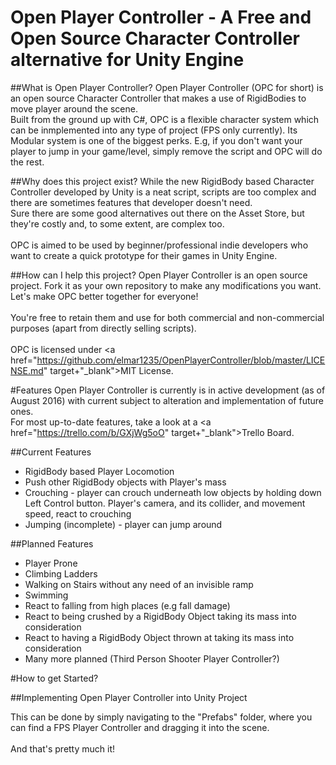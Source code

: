 # Open Player Controller - A Free and Open Source Character Controller alternative for Unity Engine

##What is Open Player Controller?
Open Player Controller (OPC for short) is an open source Character Controller that makes a use of RigidBodies to move player around the scene.
<br>Built from the ground up with C#, OPC is a flexible character system which can be inmplemented into any type of project (FPS only currently).
Its Modular system is one of the biggest perks. E.g, if you don't want your player to jump in your game/level, simply remove the script and OPC will do the rest.

##Why does this project exist?
While the new RigidBody based Character Controller developed by Unity is a neat script, scripts are too complex and there are sometimes features that developer doesn't need.
<br>Sure there are some good alternatives out there on the Asset Store, but they're costly and, to some extent, are complex too. <br><br>OPC is aimed to be used by beginner/professional indie developers who want to create a quick prototype for their games in Unity Engine.

##How can I help this project?
Open Player Controller is an open source project. 
Fork it as your own repository to make any modifications you want. Let's make OPC better together for everyone!
<br><br>
You're free to retain them and use for both commercial and non-commercial purposes (apart from directly selling scripts). 
<br><br>OPC is licensed under <a href="https://github.com/elmar1235/OpenPlayerController/blob/master/LICENSE.md" target+"_blank">MIT License</a>.

#Features
Open Player Controller is currently is in active development (as of August 2016) with current  subject to alteration and implementation of future ones.
<br>For most up-to-date features, take a look at a <a href="https://trello.com/b/GXjWg5oO" target+"_blank">Trello Board</a>.

##Current Features
* RigidBody based Player Locomotion
* Push other RigidBody objects with Player's mass
* Crouching - player can crouch underneath low objects by holding down Left Control button. Player's camera, and its collider, and movement speed, react to crouching
* Jumping (incomplete) - player can jump around

##Planned Features
* Player Prone
* Climbing Ladders
* Walking on Stairs without any need of an invisible ramp
* Swimming
* React to falling from high places (e.g fall damage)
* React to being crushed by a RigidBody Object taking its mass into consideration
* React to having a RigidBody Object thrown at taking its mass into consideration
* Many more planned (Third Person Shooter Player Controller?)

#How to get Started?

##Implementing Open Player Controller into Unity Project

This can be done by simply navigating to the "Prefabs" folder, where you can find a FPS Player Controller and dragging it into the scene.
<br><br>And that's pretty much it!
